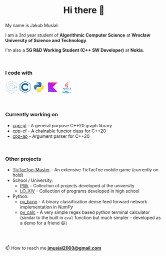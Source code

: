 <h1 align="center">Hi there 👋</h1>

###

My name is Jakub Musiał. 

I am a 3rd year student of **Algorithmic Computer Science** at **Wrocław University of Science and Technology**. 

I'm also a **5G R&D Working Student (C++ SW Developer)** at **Nokia**.

<br/>

<h3 align="left">I code with</h3>
<p align="left"> 
  <a href="https://en.cppreference.com/w/" target="_blank" rel="noreferrer"> 
    <img src="https://raw.githubusercontent.com/devicons/devicon/master/icons/cplusplus/cplusplus-line.svg" alt="cplusplus" width="40" height="40"/> 
  </a> 
  <a href="https://en.cppreference.com/w/" target="_blank" rel="noreferrer"> 
    <img src="https://raw.githubusercontent.com/devicons/devicon/master/icons/c/c-line.svg" alt="c" width="40" height="40"/> 
  </a> 
  <a href="https://www.python.org" target="_blank" rel="noreferrer"> 
    <img src="https://raw.githubusercontent.com/devicons/devicon/master/icons/python/python-original.svg" alt="python" width="40" height="40"/> 
  </a> 
  <a href="https://kotlinlang.org/" target="_blank" rel="noreferrer">
    <img src="https://raw.githubusercontent.com/devicons/devicon/master/icons/kotlin/kotlin-original.svg" alt="kotlin" width="40" height="40"/>
  </a>
  <a href="https://www.java.com" target="_blank" rel="noreferrer"> 
    <img src="https://raw.githubusercontent.com/devicons/devicon/master/icons/java/java-original.svg" alt="java" width="40" height="40"/> 
  </a> 
</p>

<br/>

<h3 align="left">Currently working on</h3>

* [cpp-gl](https://github.com/SpectraL519/cpp-gl) - A general purpose C++20 graph library
* [cpp-cf](https://github.com/SpectraL519/cpp-cf) - A chainable functor class for C++20
* [cpp-ap](https://github.com/SpectraL519/cpp-ap) - Argument parser for C++20

<br/>

<h3 align="left">Other projects</h3>

* [TicTacToe-Master](https://github.com/SpectraL519/TicTacToe-Master) - An extensive TicTacToe mobile game (currently on hold)
* School / University:
  * [PWr](https://github.com/SpectraL519/PWr) - Collection of projects developed at the university
  * [LO_XIV](https://github.com/SpectraL519/LO_XIV) - Collection of programs developed in high school
* Python:
  * [py_bcnn](https://github.com/SpectraL519/py_bcnn) - A binary classification dense feed forward network implementation in *NumPy*
  * [py_calc](https://github.com/SpectraL519/py_calc) - A very simple regex based python terminal calculator (similar to the built in `eval` function but much simpler - developed as a demo for a friend :smiley:)

<br/>
<br/>

📫 How to reach me **jmusial2003@gmail.com**
